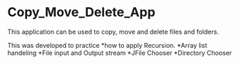 # Copy_Move_Delete_App

This application can be used to copy, move and delete files and folders.

This was developed to practice
  *how to apply Recursion.
  *Array list handeling
  *File input and Output stream 
  *JFile Chooser
  *Directory Chooser

